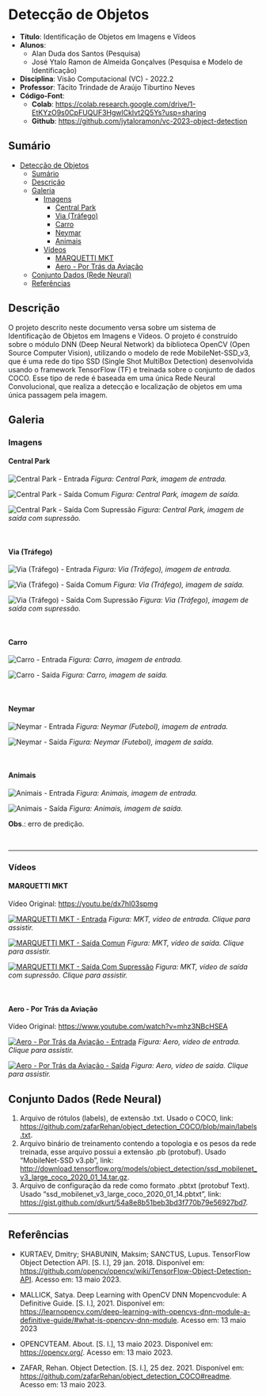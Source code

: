 # Detecção de Objetos

- **Título**: Identificação de Objetos em Imagens e Vídeos
- **Alunos**:
  - Alan Duda dos Santos (Pesquisa)
  - José Ytalo Ramon de Almeida Gonçalves (Pesquisa e Modelo de Identificação)
- **Disciplina**: Visão Computacional (VC) - 2022.2
- **Professor**: Tácito Trindade de Araújo Tiburtino Neves
- **Código-Font**:
  - **Colab**: <https://colab.research.google.com/drive/1-EtKYzO9s0CpFUQUF3HgwlCkIvt2Q5Ys?usp=sharing>
  - **Github**: <https://github.com/jytaloramon/vc-2023-object-detection>


## Sumário

- [Detecção de Objetos](#detecção-de-objetos)
  - [Sumário](#sumário)
  - [Descrição](#descrição)
  - [Galeria](#galeria)
    - [Imagens](#imagens)
      - [Central Park](#central-park)
      - [Via (Tráfego)](#via-tráfego)
      - [Carro](#carro)
      - [Neymar](#neymar)
      - [Animais](#animais)
    - [Vídeos](#vídeos)
      - [MARQUETTI MKT](#marquetti-mkt)
      - [Aero - Por Trás da Aviação](#aero---por-trás-da-aviação)
  - [Conjunto Dados (Rede Neural)](#conjunto-dados-rede-neural)
  - [Referências](#referências)


## Descrição

O projeto descrito neste documento versa sobre um sistema de Identificação de Objetos em Imagens e Vídeos. O projeto é construído sobre o módulo DNN (Deep Neural Network) da biblioteca OpenCV (Open Source Computer Vision), utilizando o modelo de rede MobileNet-SSD_v3, que é uma rede do tipo SSD (Single Shot MultiBox Detection) desenvolvida usando o framework TensorFlow (TF) e treinada sobre o conjunto de dados COCO. Esse tipo de rede é baseada em uma única Rede Neural Convolucional, que realiza a detecção e localização de objetos em uma única passagem pela imagem.


## Galeria

### Imagens

#### Central Park

![Central Park - Entrada](tests/central-park.jpg)
*Figura: Central Park, imagem de entrada.*

![Central Park - Saída Comum](tests-output/park-common.png)
*Figura: Central Park, imagem de saída.*

![Central Park - Saída Com Supressão](tests-output/park-suppression.png)
*Figura: Central Park, imagem de saída com supressão.*

<br>

#### Via (Tráfego)

![Via (Tráfego) - Entrada](tests/traffic.jpeg)
*Figura: Via (Tráfego), imagem de entrada.*

![Via (Tráfego) - Saída Comum](tests-output/traffic-common.png)
*Figura: Via (Tráfego), imagem de saída.*

![Via (Tráfego) - Saída Com Supressão](tests-output/traffic-suppression.png)
*Figura: Via (Tráfego), imagem de saída com supressão.*

<br>

#### Carro

![Carro - Entrada](tests/car.jpg)
*Figura: Carro, imagem de entrada.*

![Carro - Saída](tests-output/car-common.png)
*Figura: Carro, imagem de saída.*

<br>

#### Neymar

![Neymar - Entrada](tests/futebol.jpg)
*Figura: Neymar (Futebol), imagem de entrada.*

![Neymar - Saída](tests-output/futebol-common.png)
*Figura: Neymar (Futebol), imagem de saída.*

<br>

#### Animais

![Animais - Entrada](tests/animals.jpg)
*Figura: Animais, imagem de entrada.*

![Animais - Saída](tests-output/animals-common.png)
*Figura: Animais, imagem de saída.*

**Obs**.: erro de predição.

<br>

----
### Vídeos

#### MARQUETTI MKT

Vídeo Original: <https://youtu.be/dx7hI03spmg>

[![MARQUETTI MKT - Entrada](tumb/mkt.png)](https://drive.google.com/file/d/1lizNnBNN39Vhk175d-zt8g1SuGmOTfb9/view?usp=share_link)
*Figura: MKT, vídeo de entrada. Clique para assistir.*

[![MARQUETTI MKT - Saída Comun](tumb/mkt-detection-common.png)](https://drive.google.com/file/d/1-PHEcCe-8UjzoKJdWOeUIEcBvwgGVyaM/view?usp=share_link)
*Figura: MKT, vídeo de saída. Clique para assistir.*

[![MARQUETTI MKT - Saída Com Supressão](tumb/mkt-detection-sup.png)](https://drive.google.com/file/d/1-OnnnNbJ0RyP1waAFPpuiZ9VLqSgsEXP/view?usp=share_link)
*Figura: MKT, vídeo de saída com supressão. Clique para assistir.*

<br>

#### Aero - Por Trás da Aviação

Vídeo Original: <https://www.youtube.com/watch?v=mhz3NBcHSEA>

[![Aero - Por Trás da Aviação - Entrada](tumb/aero.png)](https://drive.google.com/file/d/1yBtR4D9efGaEBpuNiVUx-7O8EfXswAgr/view?usp=share_link)
*Figura: Aero, vídeo de entrada. Clique para assistir.*

[![Aero - Por Trás da Aviação - Saída](tumb/aero-detection.png)](https://drive.google.com/file/d/1-WYTNzl319iftoPdUCGYKJJzBt9hK8xD/view?usp=share_link)
*Figura: Aero, vídeo de saída. Clique para assistir.*

## Conjunto Dados (Rede Neural)

1. Arquivo de rótulos (labels), de extensão .txt. Usado o COCO, link: https://github.com/zafarRehan/object_detection_COCO/blob/main/labels.txt.
2. Arquivo binário de treinamento contendo a topologia e os pesos da rede treinada, esse arquivo possui a extensão .pb (protobuf). Usado “MobileNet-SSD v3.pb”, link: http://download.tensorflow.org/models/object_detection/ssd_mobilenet_v3_large_coco_2020_01_14.tar.gz.
3. Arquivo de configuração da rede como formato .pbtxt (protobuf Text). Usado “ssd_mobilenet_v3_large_coco_2020_01_14.pbtxt”, link: https://gist.github.com/dkurt/54a8e8b51beb3bd3f770b79e56927bd7.

----

## Referências

- KURTAEV, Dmitry; SHABUNIN, Maksim; SANCTUS, Lupus. TensorFlow Object Detection API. [S. l.], 29 jan. 2018. Disponível em: https://github.com/opencv/opencv/wiki/TensorFlow-Object-Detection-API. Acesso em: 13 maio 2023.

- MALLICK, Satya. Deep Learning with OpenCV DNN Mopencvodule: A Definitive Guide. [S. l.], 2021. Disponível em: https://learnopencv.com/deep-learning-with-opencvs-dnn-module-a-definitive-guide/#what-is-opencvv-dnn-module. Acesso em: 13 maio 2023

- OPENCVTEAM. About. [S. l.], 13 maio 2023. Disponível em: https://opencv.org/. Acesso em: 13 maio 2023.

- ZAFAR, Rehan. Object Detection. [S. l.], 25 dez. 2021. Disponível em: https://github.com/zafarRehan/object_detection_COCO#readme. Acesso em: 13 maio 2023.
